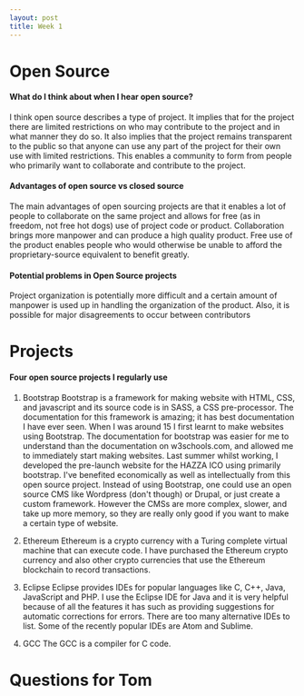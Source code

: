 ```yaml
---
layout: post
title: Week 1
---
```


# Open Source
#### What do I think about when I hear open source?
I think open source describes a type of project. It implies that for the project there are limited restrictions on who may contribute to the project and in what manner they do so. It also implies that the project remains transparent to the public so that anyone can use any part of the project for their own use with limited restrictions. This enables a community to form from people who primarily want to collaborate and contribute to the project. 

#### Advantages of open source vs closed source
The main advantages of open sourcing projects are that it enables a lot of people to collaborate on the same project and allows for free (as in freedom, not free hot dogs) use of project code or product. Collaboration brings more manpower and can produce a high quality product. Free use of the product enables people who would otherwise be unable to afford the proprietary-source equivalent to benefit greatly.

#### Potential problems in Open Source projects
Project organization is potentially more difficult and a certain amount of manpower is used up in handling the organization of the product. Also, it is possible for major disagreements to occur between contributors

# Projects
#### Four open source projects I regularly use
1. Bootstrap
Bootstrap is a framework for making website with HTML, CSS, and javascript and its source code is in SASS, a CSS pre-processor. The documentation for this framework is amazing; it has best documentation I have ever seen. When I was around 15 I first learnt to make websites using Bootstrap. The documentation for bootstrap was easier for me to understand than the documentation on w3schools.com, and allowed me to immediately start making websites. Last summer whilst working, I developed the pre-launch website for the HAZZA ICO using primarily bootstrap. I've benefited economically as well as intellectually from this open source project. Instead of using Bootstrap, one could use an open source CMS like Wordpress (don't though) or Drupal, or just create a custom framework. However the CMSs are more complex, slower, and take up more memory, so they are really only good if you want to make a certain type of website.

2. Ethereum
Ethereum is a crypto currency with a Turing complete virtual machine that can execute code. I have purchased the Ethereum crypto currency and also other crypto currencies that use the Ethereum blockchain to record transactions.

3. Eclipse
Eclipse provides IDEs for popular languages like C, C++, Java, JavaScript and PHP. I use the Eclipse IDE for Java and it is very helpful because of all the features it has such as providing suggestions for automatic corrections for errors. There are too many alternative IDEs to list. Some of the recently popular IDEs are Atom and Sublime.

4. GCC
The GCC is a compiler for C code.

# Questions for Tom
